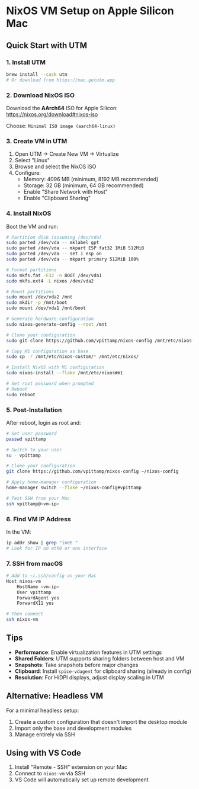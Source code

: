 # NixOS VM Setup on Apple Silicon Mac

## Quick Start with UTM

### 1. Install UTM
```bash
brew install --cask utm
# Or download from https://mac.getutm.app
```

### 2. Download NixOS ISO
Download the **AArch64** ISO for Apple Silicon:
https://nixos.org/download#nixos-iso

Choose: `Minimal ISO image (aarch64-linux)`

### 3. Create VM in UTM

1. Open UTM → Create New VM → Virtualize
2. Select "Linux" 
3. Browse and select the NixOS ISO
4. Configure:
   - Memory: 4096 MB (minimum, 8192 MB recommended)
   - Storage: 32 GB (minimum, 64 GB recommended)
   - Enable "Share Network with Host"
   - Enable "Clipboard Sharing"

### 4. Install NixOS

Boot the VM and run:

```bash
# Partition disk (assuming /dev/vda)
sudo parted /dev/vda -- mklabel gpt
sudo parted /dev/vda -- mkpart ESP fat32 1MiB 512MiB
sudo parted /dev/vda -- set 1 esp on
sudo parted /dev/vda -- mkpart primary 512MiB 100%

# Format partitions
sudo mkfs.fat -F32 -n BOOT /dev/vda1
sudo mkfs.ext4 -L nixos /dev/vda2

# Mount partitions
sudo mount /dev/vda2 /mnt
sudo mkdir -p /mnt/boot
sudo mount /dev/vda1 /mnt/boot

# Generate hardware configuration
sudo nixos-generate-config --root /mnt

# Clone your configuration
sudo git clone https://github.com/vpittamp/nixos-config /mnt/etc/nixos-custom

# Copy M1 configuration as base
sudo cp -r /mnt/etc/nixos-custom/* /mnt/etc/nixos/

# Install NixOS with M1 configuration
sudo nixos-install --flake /mnt/etc/nixos#m1

# Set root password when prompted
# Reboot
sudo reboot
```

### 5. Post-Installation

After reboot, login as root and:

```bash
# Set user password
passwd vpittamp

# Switch to your user
su - vpittamp

# Clone your configuration
git clone https://github.com/vpittamp/nixos-config ~/nixos-config

# Apply home-manager configuration
home-manager switch --flake ~/nixos-config#vpittamp

# Test SSH from your Mac
ssh vpittamp@<vm-ip>
```

### 6. Find VM IP Address

In the VM:
```bash
ip addr show | grep "inet "
# Look for IP on eth0 or ens interface
```

### 7. SSH from macOS

```bash
# Add to ~/.ssh/config on your Mac
Host nixos-vm
    HostName <vm-ip>
    User vpittamp
    ForwardAgent yes
    ForwardX11 yes

# Then connect
ssh nixos-vm
```

## Tips

- **Performance**: Enable virtualization features in UTM settings
- **Shared Folders**: UTM supports sharing folders between host and VM
- **Snapshots**: Take snapshots before major changes
- **Clipboard**: Install `spice-vdagent` for clipboard sharing (already in config)
- **Resolution**: For HiDPI displays, adjust display scaling in UTM

## Alternative: Headless VM

For a minimal headless setup:
1. Create a custom configuration that doesn't import the desktop module
2. Import only the base and development modules
3. Manage entirely via SSH

## Using with VS Code

1. Install "Remote - SSH" extension on your Mac
2. Connect to `nixos-vm` via SSH
3. VS Code will automatically set up remote development